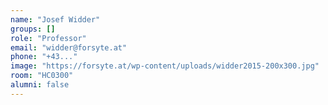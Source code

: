 ```yaml
---
name: "Josef Widder"
groups: []
role: "Professor"
email: "widder@forsyte.at"
phone: "+43..."
image: "https://forsyte.at/wp-content/uploads/widder2015-200x300.jpg"
room: "HC0300"
alumni: false
---
```


<!--
Your custom content goes here.
-->